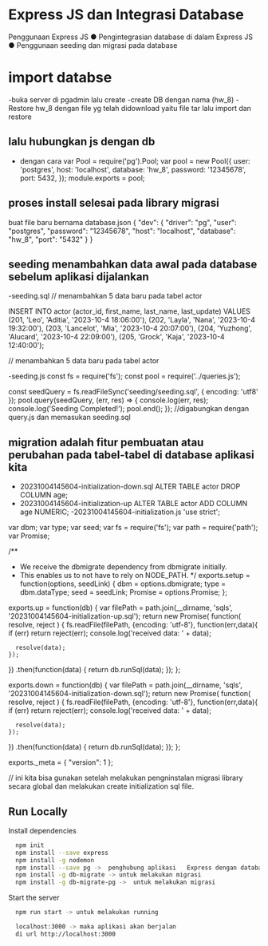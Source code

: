 # Express JS dan Integrasi Database

Penggunaan Express JS
● Pengintegrasian database di dalam Express JS
● Penggunaan seeding dan migrasi pada database

# import databse 
-buka server di pgadmin lalu create
-create DB dengan nama (hw_8)
-Restore hw_8 dengan file yg telah didownload yaitu file tar lalu import dan restore

## lalu hubungkan js dengan db 
- dengan cara 
    var Pool = require('pg').Pool;
    var pool = new Pool({
     user: 'postgres',
    host: 'localhost',
     database: 'hw_8',
     password: '12345678',
    port: 5432,
    });
module.exports = pool;

## proses install selesai pada library migrasi
buat file baru bernama database.json
{
    "dev": {
      "driver": "pg",
      "user": "postgres",
      "password": "12345678",
      "host": "localhost",
      "database": "hw_8",
      "port": "5432"
    }
  }

## seeding menambahkan data awal pada database sebelum aplikasi dijalankan

-seeding.sql
//  menambahkan 5 data baru pada tabel actor

INSERT INTO actor (actor_id, first_name, last_name, last_update)
VALUES
(201, 'Leo', 'Aditia', '2023-10-4 18:06:00'),
(202, 'Layla', 'Nana', '2023-10-4 19:32:00'),
(203, 'Lancelot', 'Mia', '2023-10-4 20:07:00'),
(204, 'Yuzhong', 'Alucard', '2023-10-4 22:09:00'),
(205, 'Grock', 'Kaja', '2023-10-4 12:40:00');

//  menambahkan 5 data baru pada tabel actor
  
-seeding.js
const fs = require('fs');
const pool = require('../queries.js');

const seedQuery = fs.readFileSync('seeding/seeding.sql', { encoding: 'utf8' });
pool.query(seedQuery, (err, res) => {
  console.log(err, res);
  console.log('Seeding Completed!');
  pool.end();
});
//digabungkan dengan query.js dan memasukan seeding.sql


## migration adalah fitur pembuatan atau perubahan pada tabel-tabel di database aplikasi kita

- 20231004145604-initialization-down.sql
    ALTER TABLE actor
    DROP COLUMN age;
- 20231004145604-initialization-up
    ALTER TABLE actor
    ADD COLUMN age NUMERIC;
-20231004145604-initialization.js
  'use strict';

var dbm;
var type;
var seed;
var fs = require('fs');
var path = require('path');
var Promise;

/**
  * We receive the dbmigrate dependency from dbmigrate initially.
  * This enables us to not have to rely on NODE_PATH.
  */
exports.setup = function(options, seedLink) {
  dbm = options.dbmigrate;
  type = dbm.dataType;
  seed = seedLink;
  Promise = options.Promise;
};

exports.up = function(db) {
  var filePath = path.join(__dirname, 'sqls', '20231004145604-initialization-up.sql');
  return new Promise( function( resolve, reject ) {
    fs.readFile(filePath, {encoding: 'utf-8'}, function(err,data){
      if (err) return reject(err);
      console.log('received data: ' + data);

      resolve(data);
    });
  })
  .then(function(data) {
    return db.runSql(data);
  });
};

exports.down = function(db) {
  var filePath = path.join(__dirname, 'sqls', '20231004145604-initialization-down.sql');
  return new Promise( function( resolve, reject ) {
    fs.readFile(filePath, {encoding: 'utf-8'}, function(err,data){
      if (err) return reject(err);
      console.log('received data: ' + data);

      resolve(data);
    });
  })
  .then(function(data) {
    return db.runSql(data);
  });
};

exports._meta = {
  "version": 1
};


// ini kita bisa gunakan setelah melakukan pengninstalan migrasi library secara global dan melakukan create initialization sql file. 

## Run Locally

Install dependencies

```bash
  npm init
  npm install --save express
  npm install -g nodemon 
  npm install --save pg ->  penghubung aplikasi   Express dengan database.
  npm install -g db-migrate -> untuk melakukan migrasi
  npm install -g db-migrate-pg ->  untuk melakukan migrasi
```

Start the server

```bash
  npm run start -> untuk melakukan running 

  localhost:3000 -> maka aplikasi akan berjalan
  di url http://localhost:3000 

  
```

